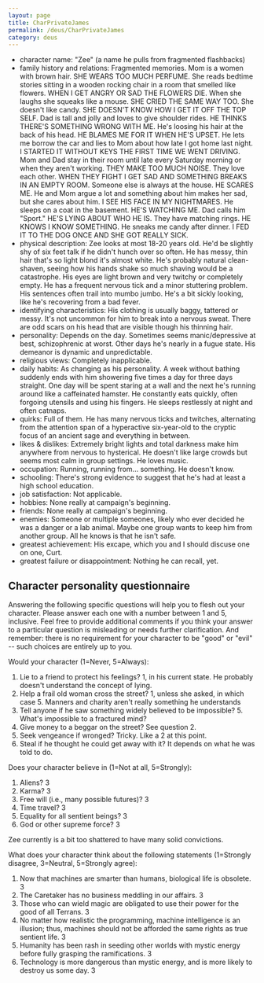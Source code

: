 ```yaml
---
layout: page
title: CharPrivateJames
permalink: /deus/CharPrivateJames
category: deus
---
```


* character name:  "Zee" (a name he pulls from fragmented flashbacks)
* family history and relations:  Fragmented memories.  Mom is a women with brown hair.  SHE WEARS TOO MUCH PERFUME.  She reads bedtime stories sitting in a wooden rocking chair in a room that smelled like flowers.  WHEN I GET ANGRY OR SAD THE FLOWERS DIE.  When she laughs she squeaks like a mouse.  SHE CRIED THE SAME WAY TOO.  She doesn't like candy.  SHE DOESN'T KNOW HOW I GET IT OFF THE TOP SELF.  Dad is tall and jolly and loves to give shoulder rides.  HE THINKS THERE'S SOMETHING WRONG WITH ME.  He's loosing his hair at the back of his head.  HE BLAMES ME FOR IT WHEN HE'S UPSET.  He lets me borrow the car and lies to Mom about how late I got home last night.  I STARTED IT WITHOUT KEYS THE FIRST TIME WE WENT DRIVING.  Mom and Dad stay in their room until late every Saturday morning or when they aren't working.  THEY MAKE TOO MUCH NOISE.  They love each other.  WHEN THEY FIGHT I GET SAD AND SOMETHING BREAKS IN AN EMPTY ROOM.  Someone else is always at the house.  HE SCARES ME.  He and Mom argue a lot and something about him makes her sad, but she cares about him.  I SEE HIS FACE IN MY NIGHTMARES.  He sleeps on a coat in the basement.  HE'S WATCHING ME.  Dad calls him "Sport."  HE'S LYING ABOUT WHO HE IS.  They have matching rings.  HE KNOWS I KNOW SOMETHING.  He sneaks me candy after dinner.  I FED IT TO THE DOG ONCE AND SHE GOT REALLY SICK.
* physical description:  Zee looks at most 18-20 years old.  He'd be slightly shy of six feet talk if he didn't hunch over so often.  He has messy, thin hair that's so light blond it's almost white.  He's probably natural clean-shaven, seeing how his hands shake so much shaving would be a catastrophe.  His eyes are light brown and very twitchy or completely empty.  He has a frequent nervous tick and a minor stuttering problem.  His sentences often trail into mumbo jumbo.  He's a bit sickly looking, like he's recovering from a bad fever.
* identifying characteristics:  His clothing is usually baggy, tattered or messy.  It's not uncommon for him to break into a nervous sweat.  There are odd scars on his head that are visible though his thinning hair. 
* personality:  Depends on the day.  Sometimes seems manic/depressive at best, schizophrenic at worst.  Other days he's nearly in a fugue state.  His demeanor is dynamic and unpredictable.
* religious views:  Completely inapplicable.
* daily habits:  As changing as his personality.  A week without bathing suddenly ends with him showering five times a day for three days straight.  One day will be spent staring at a wall and the next he's running around like a caffeinated hamster.  He constantly eats quickly, often forgoing  utensils and using his fingers.  He sleeps restlessly at night and often catnaps.
* quirks:  Full of them.  He has many nervous ticks and twitches, alternating from the attention span of a hyperactive six-year-old to the cryptic focus of an ancient sage and everything in between.
* likes &amp; dislikes:  Extremely bright lights and total darkness make him anywhere from nervous to hysterical.  He doesn't like large crowds but seems most calm in group settings.  He loves music.
* occupation:  Running, running from... something.  He doesn't know.
* schooling:  There's strong evidence to suggest that he's had at least a high school education.
* job satisfaction:  Not applicable.
* hobbies:  None really at campaign's beginning.
* friends:  None really at campaign's beginning.
* enemies:  Someone or multiple someones, likely who ever decided he was a danger or a lab animal.  Maybe one group wants to keep him from another group.  All he knows is that he isn't safe.
* greatest achievement:  His excape, which you and I should discuse one on one, Curt.
* greatest failure or disappointment:  Nothing he can recall, yet.

## Character personality questionnaire

Answering the following specific questions will help you to flesh out your character. Please answer each one with a number between 1 and 5, inclusive. Feel free to provide additional comments if you think your answer to a particular question is misleading or needs further clarification. And remember: there is no requirement for your character to be &quot;good&quot; or &quot;evil&quot; -- such choices are entirely up to you.

Would your character (1=Never, 5=Always):

1. Lie to a friend to protect his feelings?  1, in his current state.  He probably doesn't understand the concept of lying.
2. Help a frail old woman cross the street?  1, unless she asked, in which case 5.  Manners and charity aren't really something he understands
3. Tell anyone if he saw something widely believed to be impossible?  5.  What's impossible to a fractured mind?
4. Give money to a beggar on the street?  See question 2.
5. Seek vengeance if wronged?  Tricky.  Like a 2 at this point.
6. Steal if he thought he could get away with it?  It depends on what he was told to do.

Does your character believe in  (1=Not at all, 5=Strongly):

1. Aliens? 3
2. Karma?  3
3. Free will (i.e., many possible futures)?  3
4. Time travel?  3
5. Equality for all sentient beings?  3
6. God or other supreme force?  3

Zee currently is a bit too shattered to have many solid convictions.

What does your character think about the following statements (1=Strongly disagree, 3=Neutral, 5=Strongly agree):

1. Now that machines are smarter than humans, biological life is obsolete.  3
2. The Caretaker has no business meddling in our affairs.  3
3. Those who can wield magic are obligated to use their power for the good of all Terrans.  3
4. No matter how realistic the programming, machine intelligence is an illusion; thus, machines should not be afforded the same rights as true sentient life.  3
5. Humanity has been rash in seeding other worlds with mystic energy before fully grasping the ramifications.  3
6. Technology is more dangerous than mystic energy, and is more likely to destroy us some day.  3
